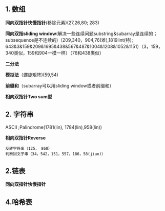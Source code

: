 ## 1. 数组
**同向双指针快慢指针**(移除元素)(27,26,80; 283)

**同向双指sliding window**(解决一些连续问题substring&subarray是连续的；subsequence是不连续的)（209,340，904,76(难),1819lint(特); 643&3&159&209&1695&438&567&487&1004&1208&1052&1151）（3，159，340类似，159和904一模一样）（76和438类似）

**二分法**

**模拟法**（螺旋矩阵)(59,54)

**前缀和**（subarray可以用sliding window或者前缀和）

**相向双指针Two sum型**

## 2. 字符串
ASCII ;Palindrome(1781(lin), 1784(lin),958(lin))

**相向双指针Reverse**
```
反转字符串（125， 860）
判断回文子串（34，542，151，557，186，58(jian)）
```
## 2.链表
**同向双指针快慢指针**

## 4.哈希表

